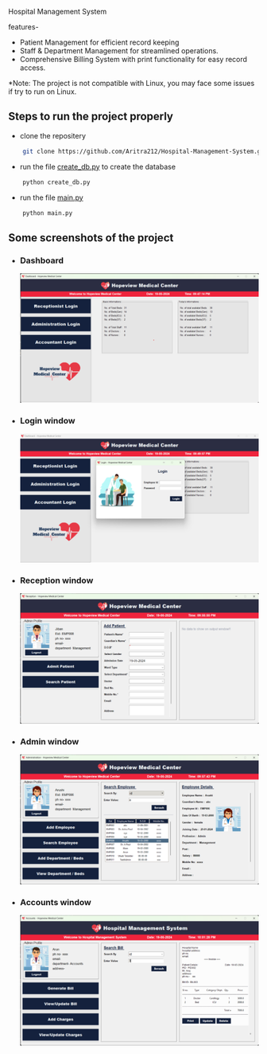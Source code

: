 Hospital Management System

features-
- Patient Management for efficient record keeping
- Staff & Department Management for streamlined operations.
- Comprehensive Billing System with print functionality for easy record access.

*Note: The project is not compatible with Linux, you may face some issues if try to run on Linux.

## Steps to run the project properly

- clone the repositery
```bash
    git clone https://github.com/Aritra212/Hospital-Management-System.git
```
- run the file [create_db.py](./create_db.py) to create the database
  
```bash
    python create_db.py
```
- run the file [main.py](./main.py)

```bash
    python main.py
```

## Some screenshots of the project

- ### Dashboard

  ![dasboard](./screenshots/dashboard.png)

- ### Login window

  ![Login window](./screenshots/login_window.png)

- ### Reception window

  ![Reception window](./screenshots/reception_window.png)

- ### Admin window

  ![Admin window](./screenshots/administration_window.png)

- ### Accounts window

  ![Accounts window](./screenshots/accounts_window.png)
